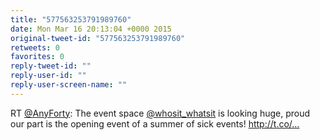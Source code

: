 ```yaml
---
title: "577563253791989760"
date: Mon Mar 16 20:13:04 +0000 2015
original-tweet-id: "577563253791989760"
retweets: 0
favorites: 0
reply-tweet-id: ""
reply-user-id: ""
reply-user-screen-name: ""
---
```

RT <a href="https://twitter.com/AnyForty">@AnyForty</a>: The event space <a href="https://twitter.com/whosit_whatsit">@whosit_whatsit</a> is looking huge, proud our part is the opening event of a summer of sick events! http://t.co/…
